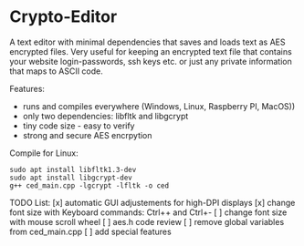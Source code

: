 # Crypto-Editor
A text editor with minimal dependencies that saves and loads text as AES encrypted files. 
Very useful for keeping an encrypted text file that contains your website login-passwords, ssh keys etc. or just any private information that maps to ASCII code. 

Features:
* runs and compiles everywhere (Windows, Linux, Raspberry PI, MacOS))
* only two dependencies: libfltk and libgcrypt
* tiny code size - easy to verify
* strong and secure AES encrpytion

Compile for Linux:
```console
sudo apt install libfltk1.3-dev
sudo apt install libgcrypt-dev
g++ ced_main.cpp -lgcrypt -lfltk -o ced
```

TODO List: 
[x] automatic GUI adjustements for high-DPI displays
[x] change font size with Keyboard commands: Ctrl++ and Ctrl+-
[ ] change font size with mouse scroll wheel
[ ] aes.h code review
[ ] remove global variables from ced_main.cpp
[ ] add special features
